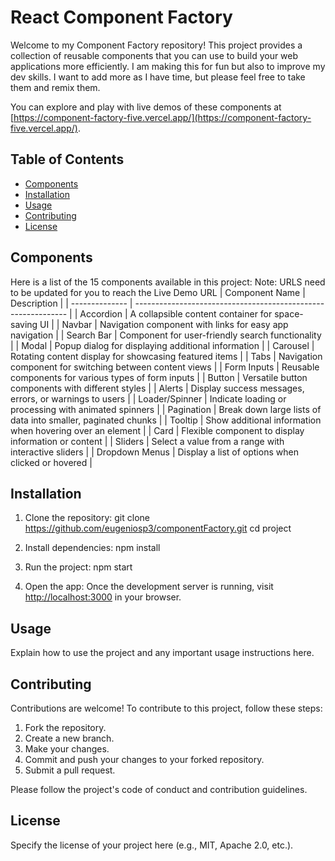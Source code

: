 # React Component Factory

Welcome to my Component Factory repository! This project provides a collection of reusable components that you can use to build your web applications more efficiently. I am making this for fun but also to improve my dev skills. I want to add more as I have time, but please feel free to take them and remix them.

You can explore and play with live demos of these components at [https://component-factory-five.vercel.app/](https://component-factory-five.vercel.app/).

## Table of Contents

- [Components](#components)
- [Installation](#installation)
- [Usage](#usage)
- [Contributing](#contributing)
- [License](#license)

## Components

Here is a list of the 15 components available in this project:
Note: URLS need to be updated for you to reach the Live Demo URL
| Component Name | Description |
| -------------- | ------------------------------------------------------------- |
| Accordion | A collapsible content container for space-saving UI |
| Navbar | Navigation component with links for easy app navigation |
| Search Bar | Component for user-friendly search functionality |
| Modal | Popup dialog for displaying additional information |
| Carousel | Rotating content display for showcasing featured items |
| Tabs | Navigation component for switching between content views |
| Form Inputs | Reusable components for various types of form inputs |
| Button | Versatile button components with different styles |
| Alerts | Display success messages, errors, or warnings to users |
| Loader/Spinner | Indicate loading or processing with animated spinners |
| Pagination | Break down large lists of data into smaller, paginated chunks |
| Tooltip | Show additional information when hovering over an element |
| Card | Flexible component to display information or content |
| Sliders | Select a value from a range with interactive sliders |
| Dropdown Menus | Display a list of options when clicked or hovered |

## Installation

1. Clone the repository:
   git clone https://github.com/eugeniosp3/componentFactory.git
   cd project

2. Install dependencies:
   npm install

3. Run the project:
   npm start

4. Open the app:
   Once the development server is running, visit [http://localhost:3000](http://localhost:3000) in your browser.

## Usage

Explain how to use the project and any important usage instructions here.

## Contributing

Contributions are welcome! To contribute to this project, follow these steps:

1. Fork the repository.
2. Create a new branch.
3. Make your changes.
4. Commit and push your changes to your forked repository.
5. Submit a pull request.

Please follow the project's code of conduct and contribution guidelines.

## License

Specify the license of your project here (e.g., MIT, Apache 2.0, etc.).
